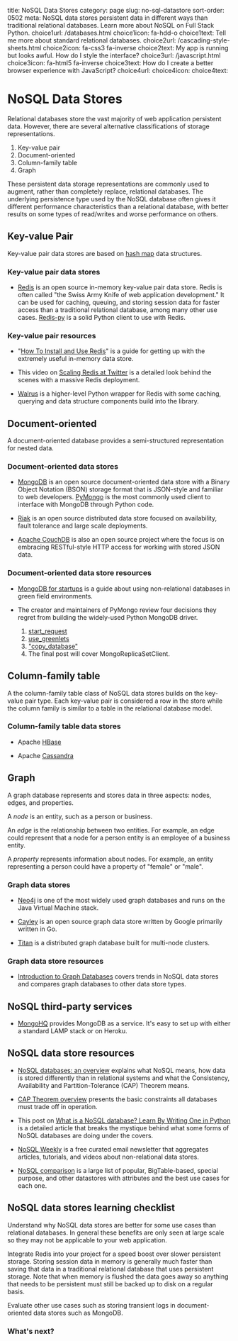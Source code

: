 title: NoSQL Data Stores
category: page
slug: no-sql-datastore
sort-order: 0502
meta: NoSQL data stores persistent data in different ways than traditional relational databases. Learn more about NoSQL on Full Stack Python.
choice1url: /databases.html
choice1icon: fa-hdd-o
choice1text: Tell me more about standard relational databases.
choice2url: /cascading-style-sheets.html
choice2icon: fa-css3 fa-inverse
choice2text: My app is running but looks awful. How do I style the interface?
choice3url: /javascript.html
choice3icon: fa-html5 fa-inverse
choice3text: How do I create a better browser experience with JavaScript?
choice4url:
choice4icon:
choice4text:


# NoSQL Data Stores
Relational databases store the vast majority of web application 
persistent data. However, there are several alternative classifications of 
storage representations.

1. Key-value pair
2. Document-oriented
3. Column-family table
4. Graph

These persistent data storage representations are commonly used to augment,
rather than completely replace, relational databases. The underlying 
persistence type used by the NoSQL database often gives it different
performance characteristics than a relational database, with better results
on some types of read/writes and worse performance on others.


## Key-value Pair
Key-value pair data stores are based
on [hash map](http://en.wikipedia.org/wiki/Hash_table) data structures.


### Key-value pair data stores
* [Redis](http://redis.io/) is an open source in-memory key-value pair data 
  store. Redis is often called "the Swiss Army Knife of web application
  development." It can be used for caching, queuing, and storing session data 
  for faster access than a traditional relational database, among many other
  use cases. [Redis-py](https://github.com/andymccurdy/redis-py) is a solid
  Python client to use with Redis.


### Key-value pair resources
* "[How To Install and Use Redis](https://www.digitalocean.com/community/tutorials/how-to-install-and-use-redis)"
  is a guide for getting up with the extremely useful in-memory data store.

* This video on 
  [Scaling Redis at Twitter](https://www.youtube.com/watch?v=rP9EKvWt0zo) is
  a detailed look behind the scenes with a massive Redis deployment.

* [Walrus](http://charlesleifer.com/blog/walrus-lightweight-python-utilities-for-working-with-redis/)
  is a higher-level Python wrapper for Redis with some caching, querying
  and data structure components build into the library.


## Document-oriented
A document-oriented database provides a semi-structured representation for
nested data. 


### Document-oriented data stores
* [MongoDB](http://www.mongodb.org/) is an open source document-oriented 
  data store with a Binary Object Notation (BSON) storage format that is 
  JSON-style and familiar to web developers. 
  [PyMongo](http://docs.mongodb.org/ecosystem/drivers/python/) is the most
  commonly used client to interface with MongoDB through Python code.

* [Riak](http://basho.com/riak/) is an open source distributed data store
  focused on availability, fault tolerance and large scale deployments.

* [Apache CouchDB](http://couchdb.apache.org/) is also an open source project
  where the focus is on embracing RESTful-style HTTP access for working with 
  stored JSON data.

### Document-oriented data store resources
* [MongoDB for startups](http://www.optinidus.com/blogs/guide-to-mongodb-for-startups/) 
  is a guide about using non-relational databases in green field environments.

* The creator and maintainers of PyMongo review four decisions they regret
  from building the widely-used Python MongoDB driver.
    1. [start\_request](http://emptysqua.re/blog/good-idea-at-the-time-pymongo-start-request/)
    1. [use\_greenlets](http://emptysqua.re/blog/it-seemed-like-a-good-idea-at-the-time-pymongo-use-greenlets/)
    1. ["copy\_database"](http://emptysqua.re/blog/good-idea-at-the-time-pymongo-copy-database/)
    1. The final post will cover MongoReplicaSetClient. 


## Column-family table
A the column-family table class of NoSQL data stores builds on the key-value
pair type. Each key-value pair is considered a row in the store while the
column family is similar to a table in the relational database model.


### Column-family table data stores
* Apache [HBase](https://hbase.apache.org/)

* Apache [Cassandra](http://cassandra.apache.org/)


## Graph
A graph database represents and stores data in three aspects: nodes, edges,
and properties. 

A *node* is an entity, such as a person or business. 

An *edge* is the relationship between two entities. For example, an 
edge could represent that a node for a person entity is an employee of a 
business entity. 

A *property* represents information about nodes. For example, an entity 
representing a person could have a property of "female" or "male".


### Graph data stores
* [Neo4j](http://www.neo4j.org/) is one of the most widely used graph 
  databases and runs on the Java Virtual Machine stack.

* [Cayley](https://github.com/google/cayley) is an open source graph data
  store written by Google primarily written in Go.

* [Titan](http://thinkaurelius.github.io/titan/) is a distributed graph
  database built for multi-node clusters.


### Graph data store resources
* [Introduction to Graph Databases](http://www.slideshare.net/maxdemarzi/introduction-to-graph-databases-12735789)
  covers trends in NoSQL data stores and compares graph databases to other 
  data store types.


## NoSQL third-party services
* [MongoHQ](http://www.mongohq.com/home) provides MongoDB as a service. It's
  easy to set up with either a standard LAMP stack or on Heroku.


## NoSQL data store resources
* [NoSQL databases: an overview](http://www.thoughtworks.com/insights/blog/nosql-databases-overview)
  explains what NoSQL means, how data is stored differently than in
  relational systems and what the Consistency, Availability and 
  Partition-Tolerance (CAP) Theorem means.

* [CAP Theorem overview](http://natishalom.typepad.com/nati_shaloms_blog/2010/10/nocap.html)
  presents the basic constraints all databases must trade off in operation.

* This post on [What is a NoSQL database? Learn By Writing One in Python](http://jeffknupp.com/blog/2014/09/01/what-is-a-nosql-database-learn-by-writing-one-in-python/)
  is a detailed article that breaks the mystique behind what some forms
  of NoSQL databases are doing under the covers.

* [NoSQL Weekly](http://www.nosqlweekly.com/) is a free curated email 
  newsletter that aggregates articles, tutorials, and videos about 
  non-relational data stores.

* [NoSQL comparison](http://kkovacs.eu/cassandra-vs-mongodb-vs-couchdb-vs-redis)
  is a large list of popular, BigTable-based, special purpose, and other
  datastores with attributes and the best use cases for each one.



## NoSQL data stores learning checklist
<i class="fa fa-check-square-o"></i>
Understand why NoSQL data stores are better for some use cases than relational
databases. In general these benefits are only seen at large scale so they may
not be applicable to your web application.

<i class="fa fa-check-square-o"></i>
Integrate Redis into your project for a speed boost over slower persistent 
storage. Storing session data in memory is generally much faster than saving
that data in a traditional relational database that uses persistent storage. 
Note that when memory is flushed the data goes away so anything that needs to
be persistent must still be backed up to disk on a regular basis.

<i class="fa fa-check-square-o"></i>
Evaluate other use cases such as storing transient logs in document-oriented
data stores such as MongoDB.


### What's next?
